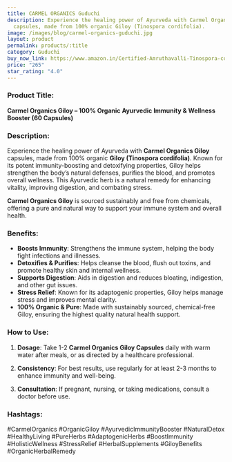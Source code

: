 ```yaml
---
title: CARMEL ORGANICS Guduchi
description: Experience the healing power of Ayurveda with Carmel Organics Giloy
  capsules, made from 100% organic Giloy (Tinospora cordifolia).
image: /images/blog/carmel-organics-guduchi.jpg
layout: product
permalink: products/:title
category: Guduchi
buy_now_link: https://www.amazon.in/Certified-Amruthavalli-Tinospora-cordifolia-Preservative/dp/B08CHGD429/ref=sr_1_9?crid=1TX1M06Q0LCMB&tag=ayushmonk-21
price: "265"
star_rating: "4.0"
---
```

### Product Title:
**Carmel Organics Giloy – 100% Organic Ayurvedic Immunity & Wellness Booster (60 Capsules)**

### Description:
Experience the healing power of Ayurveda with **Carmel Organics Giloy** capsules, made from 100% organic **Giloy (Tinospora cordifolia)**. Known for its potent immunity-boosting and detoxifying properties, Giloy helps strengthen the body’s natural defenses, purifies the blood, and promotes overall wellness. This Ayurvedic herb is a natural remedy for enhancing vitality, improving digestion, and combating stress.

**Carmel Organics Giloy** is sourced sustainably and free from chemicals, offering a pure and natural way to support your immune system and overall health.

### Benefits:
- **Boosts Immunity**: Strengthens the immune system, helping the body fight infections and illnesses.
- **Detoxifies & Purifies**: Helps cleanse the blood, flush out toxins, and promote healthy skin and internal wellness.
- **Supports Digestion**: Aids in digestion and reduces bloating, indigestion, and other gut issues.
- **Stress Relief**: Known for its adaptogenic properties, Giloy helps manage stress and improves mental clarity.
- **100% Organic & Pure**: Made with sustainably sourced, chemical-free Giloy, ensuring the highest quality natural health support.

### How to Use:
1. **Dosage**: Take 1-2 **Carmel Organics Giloy Capsules** daily with warm water after meals, or as directed by a healthcare professional.
   
2. **Consistency**: For best results, use regularly for at least 2-3 months to enhance immunity and well-being.

3. **Consultation**: If pregnant, nursing, or taking medications, consult a doctor before use.

### Hashtags:
#CarmelOrganics #OrganicGiloy #AyurvedicImmunityBooster #NaturalDetox #HealthyLiving #PureHerbs #AdaptogenicHerbs #BoostImmunity #HolisticWellness #StressRelief #HerbalSupplements #GiloyBenefits #OrganicHerbalRemedy
